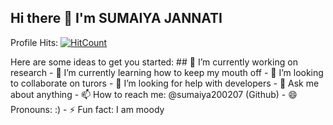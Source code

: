 ## Hi there 👋 I'm SUMAIYA JANNATI
Profile Hits:   [![HitCount](https://hits.dwyl.com/sumaiya200207/sumaiya200207.svg?style=flat-square)](http://hits.dwyl.com/sumaiya200207/sumaiya200207)

<!--
**sumaiya200207/sumaiya200207** is a ✨ _special_ ✨ repository because its `README.md` (this file) appears on your GitHub profile.
--!>
Here are some ideas to get you started:

## 🔭 I’m currently working on research
- 🌱 I’m currently learning how to keep my mouth off
- 👯 I’m looking to collaborate on turors
- 🤔 I’m looking for help with developers
- 💬 Ask me about anything
- 📫 How to reach me: @sumaiya200207 (Github)
- 😄 Pronouns: :)
- ⚡ Fun fact: I am moody

